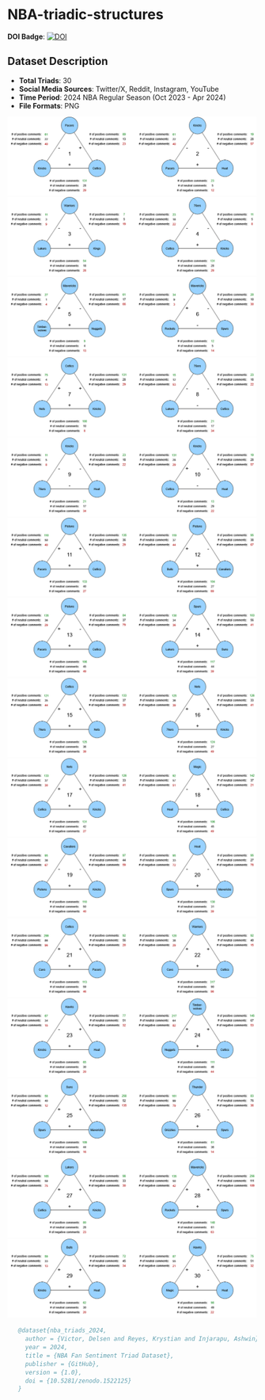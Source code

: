 # NBA-triadic-structures
**DOI Badge**: [![DOI](https://zenodo.org/badge/DOI/10.5281/zenodo.15221025.svg)](https://doi.org/10.5281/zenodo.1522125)

## Dataset Description
- **Total Triads**: 30 
- **Social Media Sources**: Twitter/X, Reddit, Instagram, YouTube
- **Time Period**: 2024 NBA Regular Season (Oct 2023 - Apr 2024)
- **File Formats**: PNG

![ezcv logo](https://github.com/bpack24/NBA-triadic-structures/blob/main/triangle%20images/1_2.drawio.png)
![ezcv logo](https://github.com/bpack24/NBA-triadic-structures/blob/main/triangle%20images/3_4.drawio.png)
![ezcv logo](https://github.com/bpack24/NBA-triadic-structures/blob/main/triangle%20images/5_6.drawio.png)
![ezcv logo](https://github.com/bpack24/NBA-triadic-structures/blob/main/triangle%20images/7_8.drawio.png)
![ezcv logo](https://github.com/bpack24/NBA-triadic-structures/blob/main/triangle%20images/9_10.drawio.png)
![ezcv logo](https://github.com/bpack24/NBA-triadic-structures/blob/main/triangle%20images/11_12.drawio.png)
![ezcv logo](https://github.com/bpack24/NBA-triadic-structures/blob/main/triangle%20images/13_14.drawio.png)
![ezcv logo](https://github.com/bpack24/NBA-triadic-structures/blob/main/triangle%20images/15_16.drawio.png)
![ezcv logo](https://github.com/bpack24/NBA-triadic-structures/blob/main/triangle%20images/17_18.drawio.png)
![ezcv logo](https://github.com/bpack24/NBA-triadic-structures/blob/main/triangle%20images/19_20.drawio.png)
![ezcv logo](https://github.com/bpack24/NBA-triadic-structures/blob/main/triangle%20images/21_22.drawio.png)
![ezcv logo](https://github.com/bpack24/NBA-triadic-structures/blob/main/triangle%20images/23_24.drawio.png)
![ezcv logo](https://github.com/bpack24/NBA-triadic-structures/blob/main/triangle%20images/25_26.drawio.png)
![ezcv logo](https://github.com/bpack24/NBA-triadic-structures/blob/main/triangle%20images/27_28.drawio.png)
![ezcv logo](https://github.com/bpack24/NBA-triadic-structures/blob/main/triangle%20images/29_30.drawio.png)


```bibtex
   @dataset{nba_triads_2024,
     author = {Victor, Delsen and Reyes, Krystian and Injarapu, Ashwin},
     year = 2024,
     title = {NBA Fan Sentiment Triad Dataset},
     publisher = {GitHub},
     version = {1.0},
     doi = {10.5281/zenodo.1522125}
   }
   ```
